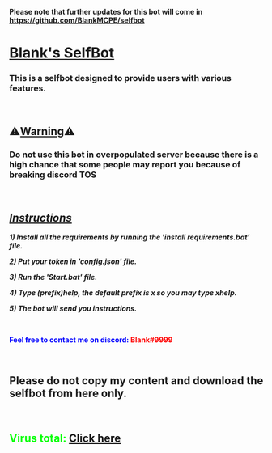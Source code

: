 <B>Please note that further updates for this bot will come in https://github.com/BlankMCPE/selfbot</B>

<h1><span style="text-decoration: underline;"><strong>Blank's SelfBot</strong></span></h1>
<h3>This is a selfbot designed to provide users with various features.</h3>
<p>&nbsp;</p>
<h2>⚠️<strong><span style="text-decoration: underline;">Warning</span></strong>⚠️</h2>
<h3>Do not use this bot in overpopulated server because there is a high chance that some people may report you because of breaking discord TOS</h3>
<p>&nbsp;</p>
<h2><span style="text-decoration: underline;"><em><strong>Instructions</strong></em></span></h2>
<p><em><strong>1) Install all the requirements by running the 'install requirements.bat' file.</strong></em></p>
<p><em><strong>2) Put your token in 'config.json' file.</strong></em></p>
<p><em><strong>3) Run the 'Start.bat' file.</strong></em></p>
<p><em><strong>4) Type (prefix)help, the default prefix is x so you may type xhelp.</strong></em></p>
<p><em><strong>5) The bot will send you instructions.</strong></em></p>
<p>&nbsp;</p>
<p><span style="color: #00ff00;"><span style="color: #00ff00;"><span style="color: #00ff00;"><span style="color: #0000ff;"><strong>Feel free to contact me on discord:&nbsp;<span style="color: #ff0000;">Blank#9999</span></strong></span></span></span></span></p>
<p>&nbsp;</p>
<h2>Please do not copy my content and download the selfbot from here only.</h2>
<p>&nbsp;</p>
<h2><span style="color: #00ff00;">Virus total: <span style="background-color: #ffffff;"><a style="background-color: #ffffff;" title="Virus Total" href="https://www.virustotal.com/gui/file/104ecb6b95ec3877e0672ee4b85334c74a4d5a646a4670c2ab566c2d680f67a2/detection" target="_blank">Click here</a></span></span></h2>
